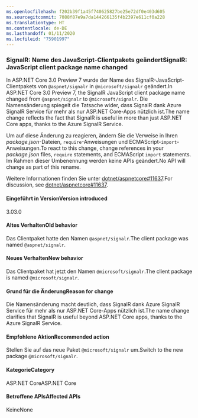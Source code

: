 ```yaml
---
ms.openlocfilehash: f202b39f1a45f740625827be25e72df0e403d605
ms.sourcegitcommit: 7088f87e9a7da144266135f4b2397e611cf0a228
ms.translationtype: HT
ms.contentlocale: de-DE
ms.lasthandoff: 01/11/2020
ms.locfileid: "75901997"
---
```

### <a name="signalr-javascript-client-package-name-changed"></a><span data-ttu-id="a1de9-101">SignalR: Name des JavaScript-Clientpakets geändert</span><span class="sxs-lookup"><span data-stu-id="a1de9-101">SignalR: JavaScript client package name changed</span></span>

<span data-ttu-id="a1de9-102">In ASP.NET Core 3.0 Preview 7 wurde der Name des SignalR-JavaScript-Clientpakets von `@aspnet/signalr` in `@microsoft/signalr` geändert.</span><span class="sxs-lookup"><span data-stu-id="a1de9-102">In ASP.NET Core 3.0 Preview 7, the SignalR JavaScript client package name changed from `@aspnet/signalr` to `@microsoft/signalr`.</span></span> <span data-ttu-id="a1de9-103">Die Namensänderung spiegelt die Tatsache wider, dass SignalR dank Azure SignalR Service für mehr als nur ASP.NET Core-Apps nützlich ist.</span><span class="sxs-lookup"><span data-stu-id="a1de9-103">The name change reflects the fact that SignalR is useful in more than just ASP.NET Core apps, thanks to the Azure SignalR Service.</span></span>

<span data-ttu-id="a1de9-104">Um auf diese Änderung zu reagieren, ändern Sie die Verweise in Ihren *package.json*-Dateien, `require`-Anweisungen und ECMAScript-`import`-Anweisungen.</span><span class="sxs-lookup"><span data-stu-id="a1de9-104">To react to this change, change references in your *package.json* files, `require` statements, and ECMAScript `import` statements.</span></span> <span data-ttu-id="a1de9-105">Im Rahmen dieser Umbenennung werden keine APIs geändert.</span><span class="sxs-lookup"><span data-stu-id="a1de9-105">No API will change as part of this rename.</span></span>

<span data-ttu-id="a1de9-106">Weitere Informationen finden Sie unter [dotnet/aspnetcore#11637](https://github.com/dotnet/aspnetcore/issues/11637).</span><span class="sxs-lookup"><span data-stu-id="a1de9-106">For discussion, see [dotnet/aspnetcore#11637](https://github.com/dotnet/aspnetcore/issues/11637).</span></span>

#### <a name="version-introduced"></a><span data-ttu-id="a1de9-107">Eingeführt in Version</span><span class="sxs-lookup"><span data-stu-id="a1de9-107">Version introduced</span></span>

<span data-ttu-id="a1de9-108">3.0</span><span class="sxs-lookup"><span data-stu-id="a1de9-108">3.0</span></span>

#### <a name="old-behavior"></a><span data-ttu-id="a1de9-109">Altes Verhalten</span><span class="sxs-lookup"><span data-stu-id="a1de9-109">Old behavior</span></span>

<span data-ttu-id="a1de9-110">Das Clientpaket hatte den Namen `@aspnet/signalr`.</span><span class="sxs-lookup"><span data-stu-id="a1de9-110">The client package was named `@aspnet/signalr`.</span></span>

#### <a name="new-behavior"></a><span data-ttu-id="a1de9-111">Neues Verhalten</span><span class="sxs-lookup"><span data-stu-id="a1de9-111">New behavior</span></span>

<span data-ttu-id="a1de9-112">Das Clientpaket hat jetzt den Namen `@microsoft/signalr`.</span><span class="sxs-lookup"><span data-stu-id="a1de9-112">The client package is named `@microsoft/signalr`.</span></span>

#### <a name="reason-for-change"></a><span data-ttu-id="a1de9-113">Grund für die Änderung</span><span class="sxs-lookup"><span data-stu-id="a1de9-113">Reason for change</span></span>

<span data-ttu-id="a1de9-114">Die Namensänderung macht deutlich, dass SignalR dank Azure SignalR Service für mehr als nur ASP.NET Core-Apps nützlich ist.</span><span class="sxs-lookup"><span data-stu-id="a1de9-114">The name change clarifies that SignalR is useful beyond ASP.NET Core apps, thanks to the Azure SignalR Service.</span></span>

#### <a name="recommended-action"></a><span data-ttu-id="a1de9-115">Empfohlene Aktion</span><span class="sxs-lookup"><span data-stu-id="a1de9-115">Recommended action</span></span>

<span data-ttu-id="a1de9-116">Stellen Sie auf das neue Paket `@microsoft/signalr` um.</span><span class="sxs-lookup"><span data-stu-id="a1de9-116">Switch to the new package `@microsoft/signalr`.</span></span>

#### <a name="category"></a><span data-ttu-id="a1de9-117">Kategorie</span><span class="sxs-lookup"><span data-stu-id="a1de9-117">Category</span></span>

<span data-ttu-id="a1de9-118">ASP.NET Core</span><span class="sxs-lookup"><span data-stu-id="a1de9-118">ASP.NET Core</span></span>

#### <a name="affected-apis"></a><span data-ttu-id="a1de9-119">Betroffene APIs</span><span class="sxs-lookup"><span data-stu-id="a1de9-119">Affected APIs</span></span>

<span data-ttu-id="a1de9-120">Keine</span><span class="sxs-lookup"><span data-stu-id="a1de9-120">None</span></span>

<!-- 

#### Affected APIs

Not detectable via API analysis

-->

